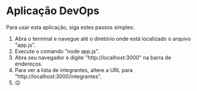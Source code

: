 # Aplicação DevOps

Para usar esta aplicação, siga estes passos simples:

1. Abra o terminal e navegue até o diretório onde está localizado o arquivo "app.js".
2. Execute o comando "node app.js".
3. Abra seu navegador e digite "http://localhost:3000" na barra de endereços.
4. Para ver a lista de integrantes, altere a URL para "http://localhost:3000/integrantes".
5. 😉